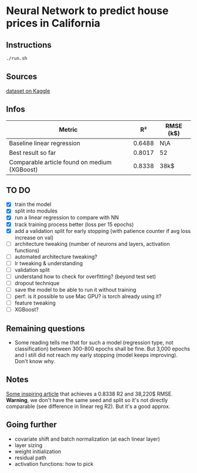 # Neural Network to predict house prices in California

## Instructions
```bash
./run.sh
```

## Sources
[dataset on Kaggle](https://www.kaggle.com/datasets/camnugent/california-housing-prices/data)

## Infos

| Metric | R² | RMSE (k$) |
|--------|-------|------|
| Baseline linear regression | 0.6488 | N\A
| Best result so far |  0.8017 | 52
| Comparable article found on medium (XGBoost) | 0.8338 | 38k$

## TO DO 

- [x] train the model
- [x] split into modules
- [x] run a linear regression to compare with NN
- [x] track training process better (loss per 15 epochs)
- [x] add a validation split for early stopping (with patience counter if avg loss increase on val)
- [ ] architecture tweaking (number of neurons and layers, activation functions)
- [ ] automated architecture tweaking?
- [ ] lr tweaking & understanding
- [ ] validation split 
- [ ] understand how to check for overfitting? (beyond test set)
- [ ] dropout technique
- [ ] save the model to be able to run it without training
- [ ] perf: is it possible to use Mac GPU? is torch already using it?
- [ ] feature tweaking
- [ ] XGBoost?

## Remaining questions
- Some reading tells me that for such a model (regression type, not classification) between 300-800 epochs shall be fine. But 3,000 epochs and I still did not reach my early stopping (model keeps improving). Don't know why.


## Notes
[Some inspiring article](https://medium.com/@tejus05/california-housing-price-prediction-an-end-to-end-machine-learning-project-example-6d1a56c6c248) that achieves a 0.8338 R2 and 38,220$ RMSE. **Warning**, we don't have the same seed and split so it's not directly comparable (see difference in linear reg R2). But it's a good approx.


## Going further
- covariate shift and batch normalization (at each linear layer)
- layer sizing
- weight initialization
- residual path
- activation functions: how to pick